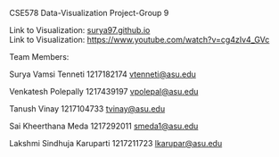 CSE578 Data-Visualization Project-Group 9

Link to Visualization: [surya97.github.io](https://surya97.github.io) <br/>
Link to Visualization: https://www.youtube.com/watch?v=cg4zIv4_GVc

Team Members:

Surya Vamsi Tenneti
1217182174
vtenneti@asu.edu

Venkatesh Polepally 
1217439197
vpolepal@asu.edu

Tanush Vinay
1217104733
tvinay@asu.edu

Sai Kheerthana Meda
1217292011
smeda1@asu.edu

Lakshmi Sindhuja Karuparti
1217211723
lkarupar@asu.edu
